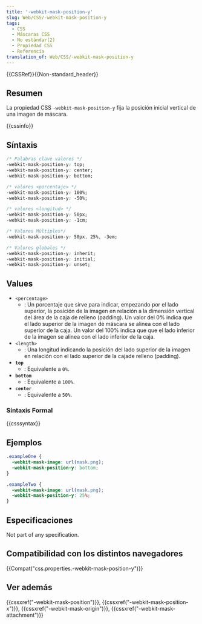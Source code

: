 ```yaml
---
title: '-webkit-mask-position-y'
slug: Web/CSS/-webkit-mask-position-y
tags:
  - CSS
  - Máscaras CSS
  - No estándar(2)
  - Propiedad CSS
  - Referencia
translation_of: Web/CSS/-webkit-mask-position-y
---
```


{{CSSRef}}{{Non-standard_header}}

## Resumen

La propiedad CSS `-webkit-mask-position-y` fija la posición inicial vertical de una imagen de máscara.

{{cssinfo}}

## Síntaxis

```css
/* Palabras clave valores */
-webkit-mask-position-y: top;
-webkit-mask-position-y: center;
-webkit-mask-position-y: bottom;

/* valores <porcentaje> */
-webkit-mask-position-y: 100%;
-webkit-mask-position-y: -50%;

/* valores <longitud> */
-webkit-mask-position-y: 50px;
-webkit-mask-position-y: -1cm;

/* Valores Múltiples*/
-webkit-mask-position-y: 50px, 25%, -3em;

/* Valores globales */
-webkit-mask-position-y: inherit;
-webkit-mask-position-y: initial;
-webkit-mask-position-y: unset;
```

## Values

- `<percentage>`
  - : Un porcentaje que sirve para indicar, empezando por el lado superior, la posición de la imagen en relación a la dimensión vertical del área de la caja de relleno (padding). Un valor del 0% indica que el lado superior de la imagen de máscara se alinea con el lado superior de la caja. Un valor del 100% indica que que el lado inferior de la imagen se alinea con el lado inferior de la caja.
- `<length>`
  - : Una longitud indicando la posición del lado superior de la imagen en relación con el lado superior de la cajade relleno (padding).
- **`top`**
  - : Equivalente a `0%`.
- **`bottom`**
  - : Equivalente a `100%`.
- **`center`**
  - : Equivalente a `50%`.

### Síntaxis Formal

{{csssyntax}}

## Ejemplos

```css
.exampleOne {
  -webkit-mask-image: url(mask.png);
  -webkit-mask-position-y: bottom;
}

.exampleTwo {
  -webkit-mask-image: url(mask.png);
  -webkit-mask-position-y: 25%;
}
```

## Especificaciones

Not part of any specification.

## Compatibilidad con los distintos navegadores

{{Compat("css.properties.-webkit-mask-position-y")}}

## Ver además

{{cssxref("-webkit-mask-position")}}, {{cssxref("-webkit-mask-position-x")}}, {{cssxref("-webkit-mask-origin")}}, {{cssxref("-webkit-mask-attachment")}}
